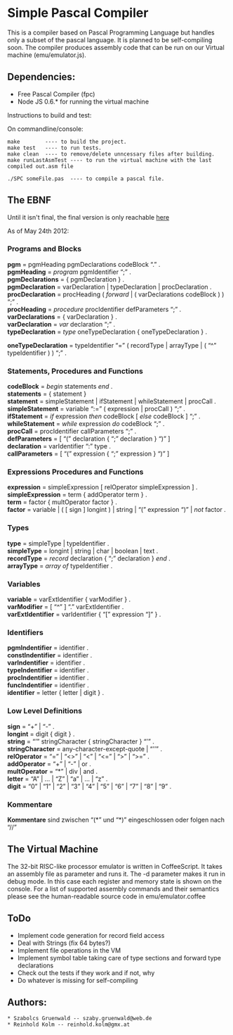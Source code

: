 # Simple Pascal Compiler

This is a compiler based on Pascal Programming Language but handles only a subset of the pascal language. It is planned to be self-compiling soon. The compiler produces assembly code that can be run on our Virtual machine (emu/emulator.js).

## Dependencies:
* Free Pascal Compiler (fpc)
* Node JS 0.6.* for running the virtual machine

Instructions to build and test:

On commandline/console:

	make	    ---- to build the project.
	make test   ---- to run tests.
	make clean  ---- to remove/delete unncessary files after building.
	make runLastAsmTest ---- to run the virtual machine with the last compiled out.asm file
	
	./SPC someFile.pas  ---- to compile a pascal file.

## The EBNF

Until it isn't final, the final version is only reachable [here](http://www.cs.uni-salzburg.at/~ck/wiki/index.php?n=CC-Summer-2012.SPCEBNF)

As of May 24th 2012:

### Programs and Blocks

**pgm** = pgmHeading pgmDeclarations codeBlock “.” .   
**pgmHeading** = *program* pgmIdentifier “;” .   
**pgmDeclarations** = { pgmDeclaration } .   
**pgmDeclaration** = varDeclaration | typeDeclaration | procDeclaration
.   
**procDeclaration** = procHeading ( *forward* | ( varDeclarations
codeBlock ) ) “;” .   
**procHeading** = *procedure* procIdentifier defParameters “;” .   
**varDeclarations** = { varDeclaration } .   
**varDeclaration** = *var* declaration “;” .   
**typeDeclaration** = *type* oneTypeDeclaration { oneTypeDeclaration } .
  
**oneTypeDeclaration** = typeIdentifier “=” ( recordType | arrayType | (
“\^” typeIdentifier ) ) “;” .   

### Statements, Procedures and Functions

**codeBlock** = *begin* statements *end* .   
**statements** = { statement }   
**statement** = simpleStatement | ifStatement | whileStatement |
procCall .   
**simpleStatement** = variable “:=” ( expression | procCall ) “;” .   
**ifStatement** = *if* expression *then* codeBlock [ *else* codeBlock ]
“;” .   
**whileStatement** = *while* expression *do* codeBlock “;” .   
**procCall** = procIdentifier callParameters “;” .   
**defParameters** = [ “(” declaration { “;” declaration } “)” ]   
**declaration** = varIdentifier “:” type .   
**callParameters** = [ “(” expression { “;” expression } “)” ]   

### Expressions Procedures and Functions

**expression** = simpleExpression [ relOperator simpleExpression ] .   
**simpleExpression** = term { addOperator term } .   
**term** = factor { multOperator factor } .   
**factor** = variable | ( [ sign ] longint ) | string | “(” expression
“)” | *not* factor .   

### Types

**type** = simpleType | typeIdentifier .   
**simpleType** = longint | string | char | boolean | text .   
**recordType** = *record* declaration { “;” declaration } *end* .   
**arrayType** = *array* *of* typeIdentifier .   

### Variables

**variable** = varExtIdentifier { varModifier } .   
**varModifier** = [ “\^” ] “.” varExtIdentifier .   
**varExtIdentifier** = varIdentifier { “[” expression “]” } .   

### Identifiers

**pgmIndentifier** = identifier .   
**constIndentifier** = identifier .   
**varIndentifier** = identifier .   
**typeIndentifier** = identifier .   
**procIndentifier** = identifier .   
**funcIndentifier** = identifier .   
**identifier** = letter { letter | digit } .   

### Low Level Definitions

**sign** = “+” | “-” .   
**longint** = digit { digit } .   
**string** = “’” stringCharacter { stringCharacter } “’” .   
**stringCharacter** = any-character-except-quote | “’’” .   
**relOperator** = “=” | “\<\>” | “\<” | “\<=” | “\>” | “\>=” .   
**addOperator** = “+” | “-” | or .   
**multOperator** = “\*” | div | and .   
**letter** = “A” | … | “Z” | “a” | … | “z” .   
**digit** = “0” | “1” | “2” | “3” | “4” | “5” | “6” | “7” | “8” | “9” .
  

### Kommentare

**Kommentare** sind zwischen “(\*” und “\*)” eingeschlossen oder folgen
nach “//”

## The Virtual Machine
The 32-bit RISC-like processor emulator is written in CoffeeScript. It takes an assembly file as parameter and runs it. The -d parameter makes it run in debug mode. In this case each register and memory state is shown on the console. For a list of supported assembly commands and their semantics please see the human-readable source code in emu/emulator.coffee

## ToDo
* Implement code generation for record field access
* Deal with Strings (fix 64 bytes?)
* Implement file operations in the VM
* Implement symbol table taking care of type sections and forward type declarations
* Check out the tests if they work and if not, why
* Do whatever is missing for self-compiling

## Authors:
    * Szabolcs Gruenwald -- szaby.gruenwald@web.de
    * Reinhold Kolm -- reinhold.kolm@gmx.at

